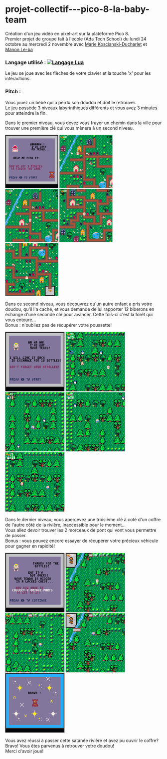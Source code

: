 # projet-collectif---pico-8-la-baby-team  



Création d'un jeu vidéo en pixel-art sur la plateforme Pico 8.  
Premier projet de groupe fait à l'école (Ada Tech School) du lundi 24 octobre au mercredi 2 novembre avec [Marie Koscianski-Ducharlet](https://github.com/MarieKosDuc) et [Manon Le-ba](https://github.com/yuyu-10)

### Langage utilisé : [![Langage Lua](https://skillicons.dev/icons?i=lua)](https://skillicons.dev)  
Le jeu se joue avec les flèches de votre clavier et la touche 'x' pour les intéractions.

### Pitch :  
Vous jouez un bébé qui a perdu son doudou et doit le retrouver.  
Le jeu possède 3 niveaux labyrinthiques différents et vous avez 3 minutes pour atteindre la fin.  

Dans le premier niveau, vous devez vous frayer un chemin dans la ville pour trouver une première clé qui vous mènera à un second niveau.

<img src="https://github.com/Lilinnfr/Images/blob/32d32d7de5547b5732d15fad3cb1fdc8987b23a6/wheresmyteddy_000.png" alt="capture d'écran" width="170"> <img src="https://github.com/Lilinnfr/Images/blob/32d32d7de5547b5732d15fad3cb1fdc8987b23a6/wheresmyteddy_001.png" alt="capture d'écran" width="170"> <img src="https://github.com/Lilinnfr/Images/blob/32d32d7de5547b5732d15fad3cb1fdc8987b23a6/wheresmyteddy_002.png" alt="capture d'écran" width="170">
<img src="https://github.com/Lilinnfr/Images/blob/32d32d7de5547b5732d15fad3cb1fdc8987b23a6/wheresmyteddy_003.png" alt="capture d'écran" width="170">
<img src="https://github.com/Lilinnfr/Images/blob/32d32d7de5547b5732d15fad3cb1fdc8987b23a6/wheresmyteddy_004.png" alt="capture d'écran" width="170">  

Dans ce second niveau, vous découvrez qu'un autre enfant a pris votre doudou, qu'il l'a caché, et vous demande de lui rapporter 12 biberons en échange d'une seconde clé pour avancer. Cette fois-ci c'est la forêt qui vous entoure...  
Bonus : n'oubliez pas de récupérer votre poussette!

<img src="https://github.com/Lilinnfr/Images/blob/32d32d7de5547b5732d15fad3cb1fdc8987b23a6/wheresmyteddy_006.png" alt="capture d'écran" width="190"> <img src="https://github.com/Lilinnfr/Images/blob/32d32d7de5547b5732d15fad3cb1fdc8987b23a6/wheresmyteddy_008.png" alt="capture d'écran" width="190"> <img src="https://github.com/Lilinnfr/Images/blob/32d32d7de5547b5732d15fad3cb1fdc8987b23a6/wheresmyteddy_010.png" alt="capture d'écran" width="190">
<img src="https://github.com/Lilinnfr/Images/blob/32d32d7de5547b5732d15fad3cb1fdc8987b23a6/wheresmyteddy_011.png" alt="capture d'écran" width="190">
<img src="https://github.com/Lilinnfr/Images/blob/32d32d7de5547b5732d15fad3cb1fdc8987b23a6/wheresmyteddy_012.png" alt="capture d'écran" width="190">  

Dans le dernier niveau, vous apercevez une troisième clé à coté d'un coffre de l'autre côté de la rivière, inaccessible pour le moment...  
Vous allez devoir trouver les 2 morceaux de pont qui vont vous permettre de passer.  
Bonus : vous pouvez encore essayer de récupérer votre précieux véhicule pour gagner en rapidité!    

<img src="https://github.com/Lilinnfr/Images/blob/32d32d7de5547b5732d15fad3cb1fdc8987b23a6/wheresmyteddy_013.png" alt="capture d'écran" width="190"> <img src="https://github.com/Lilinnfr/Images/blob/32d32d7de5547b5732d15fad3cb1fdc8987b23a6/wheresmyteddy_014.png" alt="capture d'écran" width="190"> <img src="https://github.com/Lilinnfr/Images/blob/32d32d7de5547b5732d15fad3cb1fdc8987b23a6/wheresmyteddy_015.png" alt="capture d'écran" width="190">
<img src="https://github.com/Lilinnfr/Images/blob/32d32d7de5547b5732d15fad3cb1fdc8987b23a6/wheresmyteddy_016.png" alt="capture d'écran" width="190">
<img src="https://github.com/Lilinnfr/Images/blob/32d32d7de5547b5732d15fad3cb1fdc8987b23a6/wheresmyteddy_018.png" alt="capture d'écran" width="190">    

Vous avez réussi à passer cette satanée rivière et avez pu ouvrir le coffre?  
Bravo! Vous êtes parvenus à retrouver votre doudou!  
Merci d'avoir joué!
